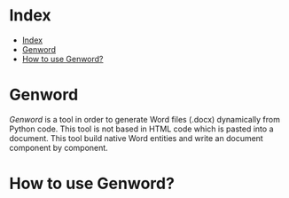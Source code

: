 
# <a id='s1' />Index

* [Index](#s1)
* [Genword](#s2)
* [How to use Genword?](#s3)


# <a id='s2' />Genword

*Genword* is a tool in order to generate Word files (.docx) dynamically from Python code. This tool is not based in HTML code which is pasted into a document. This tool build native Word entities and write an document component by component.

# <a id='s3' />How to use Genword?